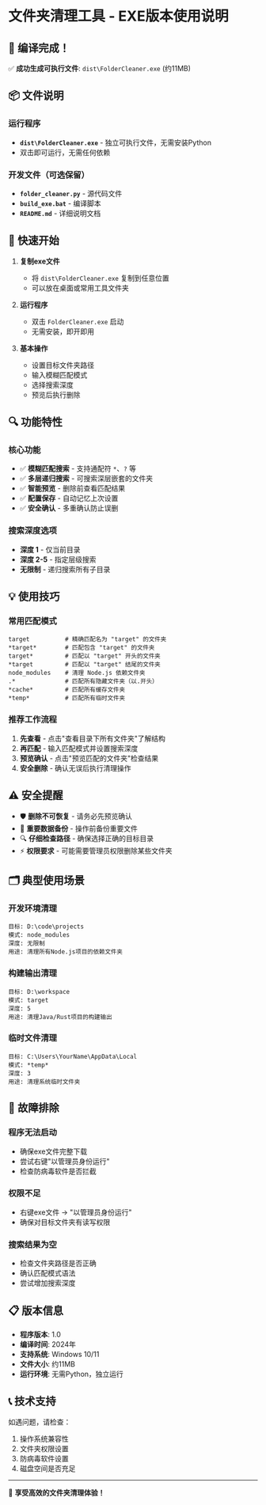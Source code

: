 # 文件夹清理工具 - EXE版本使用说明

## 🎉 编译完成！

✅ **成功生成可执行文件**: `dist\FolderCleaner.exe` (约11MB)

## 📦 文件说明

### 运行程序
- **`dist\FolderCleaner.exe`** - 独立可执行文件，无需安装Python
- 双击即可运行，无需任何依赖

### 开发文件（可选保留）
- **`folder_cleaner.py`** - 源代码文件
- **`build_exe.bat`** - 编译脚本
- **`README.md`** - 详细说明文档

## 🚀 快速开始

1. **复制exe文件**
   - 将 `dist\FolderCleaner.exe` 复制到任意位置
   - 可以放在桌面或常用工具文件夹

2. **运行程序**
   - 双击 `FolderCleaner.exe` 启动
   - 无需安装，即开即用

3. **基本操作**
   - 设置目标文件夹路径
   - 输入模糊匹配模式
   - 选择搜索深度
   - 预览后执行删除

## 🔍 功能特性

### 核心功能
- ✅ **模糊匹配搜索** - 支持通配符 `*`、`?` 等
- ✅ **多层递归搜索** - 可搜索深层嵌套的文件夹
- ✅ **智能预览** - 删除前查看匹配结果
- ✅ **配置保存** - 自动记忆上次设置
- ✅ **安全确认** - 多重确认防止误删

### 搜索深度选项
- **深度 1** - 仅当前目录
- **深度 2-5** - 指定层级搜索  
- **无限制** - 递归搜索所有子目录

## 💡 使用技巧

### 常用匹配模式
```
target          # 精确匹配名为 "target" 的文件夹
*target*        # 匹配包含 "target" 的文件夹
target*         # 匹配以 "target" 开头的文件夹
*target         # 匹配以 "target" 结尾的文件夹
node_modules    # 清理 Node.js 依赖文件夹
.*              # 匹配所有隐藏文件夹（以.开头）
*cache*         # 匹配所有缓存文件夹
*temp*          # 匹配所有临时文件夹
```

### 推荐工作流程
1. **先查看** - 点击"查看目录下所有文件夹"了解结构
2. **再匹配** - 输入匹配模式并设置搜索深度
3. **预览确认** - 点击"预览匹配的文件夹"检查结果
4. **安全删除** - 确认无误后执行清理操作

## ⚠️ 安全提醒

- 🛡️ **删除不可恢复** - 请务必先预览确认
- 💾 **重要数据备份** - 操作前备份重要文件
- 🔍 **仔细检查路径** - 确保选择正确的目标目录
- ⚡ **权限要求** - 可能需要管理员权限删除某些文件夹

## 🗂️ 典型使用场景

### 开发环境清理
```
目标: D:\code\projects
模式: node_modules
深度: 无限制
用途: 清理所有Node.js项目的依赖文件夹
```

### 构建输出清理  
```
目标: D:\workspace
模式: target
深度: 5
用途: 清理Java/Rust项目的构建输出
```

### 临时文件清理
```
目标: C:\Users\YourName\AppData\Local
模式: *temp*
深度: 3
用途: 清理系统临时文件夹
```

## 🔧 故障排除

### 程序无法启动
- 确保exe文件完整下载
- 尝试右键"以管理员身份运行"
- 检查防病毒软件是否拦截

### 权限不足
- 右键exe文件 → "以管理员身份运行"
- 确保对目标文件夹有读写权限

### 搜索结果为空
- 检查文件夹路径是否正确
- 确认匹配模式语法
- 尝试增加搜索深度

## 📋 版本信息

- **程序版本**: 1.0
- **编译时间**: 2024年
- **支持系统**: Windows 10/11
- **文件大小**: 约11MB
- **运行环境**: 无需Python，独立运行

## 📞 技术支持

如遇问题，请检查：
1. 操作系统兼容性
2. 文件夹权限设置
3. 防病毒软件设置
4. 磁盘空间是否充足

---

🎯 **享受高效的文件夹清理体验！** 